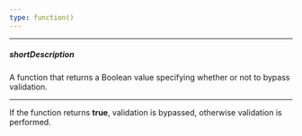 ```yaml
---
type: function()
---
```

---
##### shortDescription
A function that returns a Boolean value specifying whether or not to bypass validation.

---
If the function returns **true**, validation is bypassed, otherwise validation is performed.